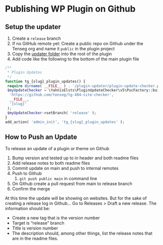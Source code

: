 # Publishing WP Plugin on Github

## Setup the updater

1. Create a `release` branch
1. If no GitHub remote yet: Create a public repo on Github under the Tenseg org and name it `public` in the plugin project
1. Copy the [updater folder](https://github.com/YahnisElsts/plugin-update-checker?tab=readme-ov-file) into the root of the plugin
1. Add code like the following to the bottom of the main plugin file

```php
/**
 * Plugin Updates
 */
function tg_{slug}_plugin_updates() {
 require dirname( __FILE__ ) . '/plugin-updater/plugin-update-checker.php';
 $myUpdateChecker = \YahnisElsts\PluginUpdateChecker\v5\PucFactory::buildUpdateChecker(
  'https://github.com/tenseg/tg-404-site-checker',
  __FILE__,
  '{slug}'
 );
 $myUpdateChecker->setBranch( 'release' );
}
add_action( 'admin_init', 'tg_{slug}_plugin_updates' );
```

## How to Push an Update

To release an update of a plugin or theme on Github

1. Bump version and tested up to in header and both readme files
2. Add release notes to both readme files
3. Commit update on main and push to internal remotes
4. Push to Github
    1. `git push public main` in command line
5. On Github create a pull request from main to release branch
6. Confirm the merge

At this time the update will be showing on websites. But for the sake of creating a release log in Github… Go to Releases > Draft a new release. The information should be:

* Create a new tag that is the version number
* Target is “release” branch
* Title is version number
* The description should, among other things, list the release notes that are in the readme files.
